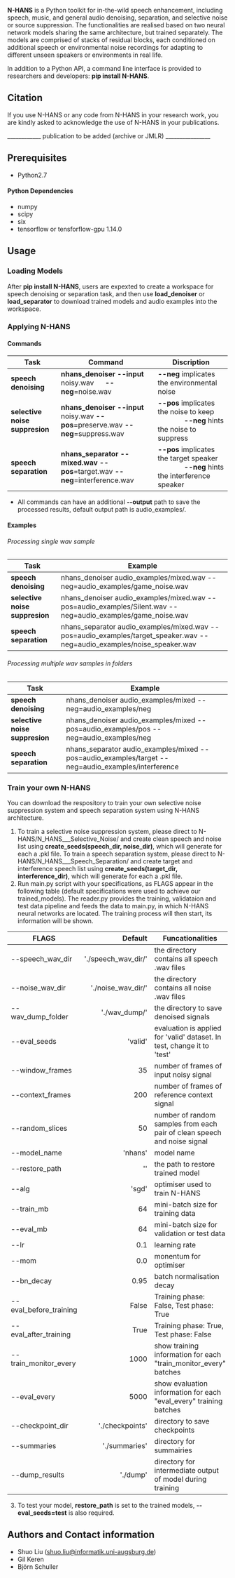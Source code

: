 __N-HANS__ is a Python toolkit for in-the-wild speech enhancement, including speech, music, and general audio denoising, separation, and selective noise or source suppression. The functionalities are realised based on two neural network models sharing the same architecture, but trained separately. The models are comprised of stacks of residual blocks, each conditioned on additional speech or environmental noise recordings for adapting to different unseen speakers or environments in real life. 

In addition to a Python API, a command line interface is provided to researchers and developers:
                                    __pip install N-HANS__.

## Citation
If you use N-HANS or any code from N-HANS in your research work, you are kindly asked to acknowledge the use of N-HANS in your publications.

____________ publication to be added (archive or JMLR) ________________


## Prerequisites
* Python2.7
#### Python Dependencies
* numpy
* scipy
* six
* tensorflow or tensforflow-gpu 1.14.0

## Usage
### Loading Models
After __pip install N-HANS__, users are expexted to create a workspace for speech denoising or separation task, and then use __load_denoiser__ or __load_separator__ to download trained models and audio examples into the workspace.

### Applying N-HANS
#### Commands
| Task | Command | Discription |
|---|---|---|
|__speech denoising__| __nhans_denoiser__ __--input__ noisy.wav &nbsp;&nbsp;&nbsp;&nbsp; __--neg__=noise.wav | __--neg__ implicates the environmental noise |  
|__selective noise suppresion__| __nhans_denoiser__ __--input__ noisy.wav __--pos__=preserve.wav __--neg__=suppress.wav | __--pos__ implicates the noise to keep &nbsp;&nbsp;&nbsp;&nbsp;&nbsp;&nbsp;&nbsp;&nbsp;&nbsp;&nbsp;&nbsp;&nbsp;&nbsp; __--neg__ hints the noise to suppress |
|__speech separation__| __nhans_separator__ __--mixed.wav__ __--pos__=target.wav  __--neg__=interference.wav | __--pos__ implicates the target speaker &nbsp;&nbsp;&nbsp;&nbsp;&nbsp;&nbsp;&nbsp;&nbsp;&nbsp;&nbsp;&nbsp;&nbsp;&nbsp;  __--neg__ hints the interference speaker|
* All commands can have an additional __--output__ path to save the processed results, default output path is audio_examples/.

#### Examples
###### Processing single wav sample
| Task | Example |
|---|---|
|__speech denoising__| nhans_denoiser audio_examples/mixed.wav --neg=audio_examples/game_noise.wav| 
|__selective noise suppresion__| nhans_denoiser audio_examples/mixed.wav --pos=audio_examples/Silent.wav --neg=audio_examples/game_noise.wav |
|__speech separation__| nhans_separator audio_examples/mixed.wav --pos=audio_examples/target_speaker.wav --neg=audio_examples/noise_speaker.wav|

###### Processing multiple wav samples in folders
| Task | Example |
|---|---|
|__speech denoising__| nhans_denoiser audio_examples/mixed --neg=audio_examples/neg| 
|__selective noise suppresion__| nhans_denoiser audio_examples/mixed --pos=audio_examples/pos --neg=audio_examples/neg |
|__speech separation__| nhans_separator audio_examples/mixed --pos=audio_examples/target --neg=audio_examples/interference|

### Train your own N-HANS
You can download the respository to train your own selective noise suppression system and speech separation system using N-HANS architecture. 
1. To train a selective noise suppression system, please direct to N-HANS/N_HANS___Selective_Noise/ and create clean speech and noise list using __create_seeds(speech_dir, noise_dir)__, which will generate for each a .pkl file.
To train a speech separation system, please direct to N-HANS/N_HANS___Speech_Separation/ and create target and interference speech list using __create_seeds(target_dir, interference_dir)__, which will generate for each a .pkl file.
2. Run main.py script with your specifications, as FLAGS appear in the following table (default specifications were used to achieve our trained_models). The reader.py provides the training, validataion and test data pipeline and feeds the data to main.py, in which N-HANS neural networks are located. The training process will then start, its information will be shown.

| FLAGS | Default | Funcationalities |
|---|---:|---|
| --speech_wav_dir | './speech_wav_dir/' | the directory contains all speech .wav files|
| --noise_wav_dir | './noise_wav_dir/' | the directory contains all noise .wav files|
| --wav_dump_folder | './wav_dump/' | the directory to save denoised signals|
| --eval_seeds| 'valid' | evaluation is applied for 'valid' dataset. In test, change it to 'test' |
| --window_frames | 35 | number of frames of input noisy signal |
| --context_frames | 200 | number of frames of reference context signal |
| --random_slices | 50 | number of random samples from each pair of clean speech and noise signal |
| --model_name | 'nhans' | model name |
| --restore_path | '' | the path to restore trained model |
| --alg | 'sgd' | optimiser used to train N-HANS |
| --train_mb| 64 | mini-batch size for training data |
| --eval_mb| 64 | mini-batch size for validation or test data |
| --lr | 0.1 | learning rate |
| --mom | 0.0 | monentum for optimiser |
| --bn_decay| 0.95 | batch normalisation decay |
| --eval_before_training | False | Training phase: False, Test phase: True |
| --eval_after_training | True | Training phase: True, Test phase: False |
| --train_monitor_every | 1000 | show training information for each "train_monitor_every" batches |
| --eval_every | 5000 | show evaluation information for each "eval_every" training batches |
| --checkpoint_dir | './checkpoints' | directory to save checkpoints|
| --summaries | './summaries' | directory for summairies|
| --dump_results | './dump' | directory for intermediate output of model during training|

3. To test your model, __restore_path__ is set to the trained models, __--eval_seeds=test__ is also required.


## Authors and Contact information
* Shuo Liu (shuo.liu@informatik.uni-augsburg.de)
* Gil Keren
* Björn Schuller
